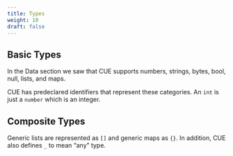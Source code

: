 ```yaml
---
title: Types
weight: 10
draft: false
---
```


## Basic Types

In the Data section we saw that CUE supports numbers, strings, bytes, bool,
null, lists, and maps.

CUE has predeclared identifiers that represent these categories. An `int` is
just a `number` which is an integer.

<!--

Any, Boolean, Integer, Number, String, Bytes.

#any, #boolean, #integer, #number, #string, #bytes.

-->

## Composite Types

Generic lists are represented as `[]` and generic maps as `{}`.
In addition, CUE also defines `_` to mean “any” type.
